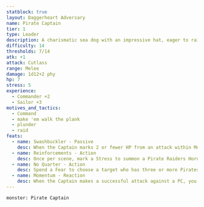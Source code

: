 ```yaml
---
statblock: true
layout: Daggerheart Adversary
name: Pirate Captain
tier: 1
type: Leader
description: A charismatic sea dog with an impressive hat, eager to raid and plunder.
difficulty: 14
thresholds: 7/14
atk: +1
attack: Cutlass
range: Melee
damage: 1d12+2 phy
hp: 7
stress: 5
experience:
  - Commander +2
  - Sailor +3
motives_and_tactics:
  - Command
  - make 'em walk the plank
  - plunder
  - raid
feats:
  - name: Swashbuckler - Passive
    desc: When the Captain marks 2 or fewer HP from an attack within Melee range, the attacker must mark a Stress.
  - name: Reinforcements - Action
    desc: Once per scene, mark a Stress to summon a Pirate Raiders Horde, which appears at Far range.
  - name: No Quarter - Action
    desc: Spend a Fear to choose a target who has three or more Pirates within Melee range of them. The Captain leads the Pirates in hurling threats and promises of a watery grave. The target must make a Presence Reaction Roll. On a failure, the target marks 1d4+1 Stress. On a success, they must mark a Stress.
  - name: Momentum - Reaction
    desc: When the Captain makes a successful attack against a PC, you gain a Fear.
---
```


```statblock
monster: Pirate Captain
```